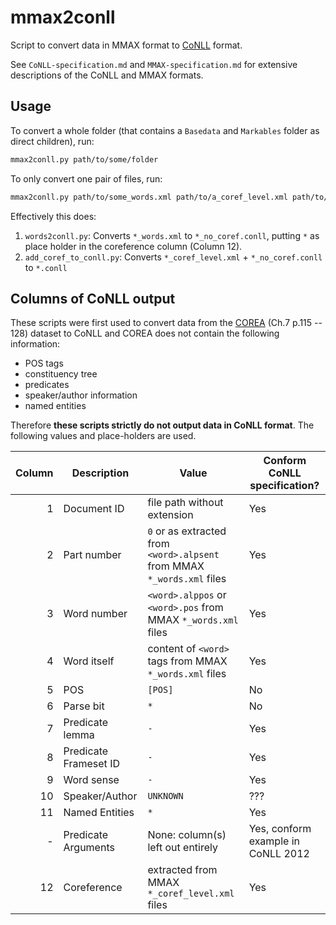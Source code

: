 # mmax2conll
Script to convert data in MMAX format to [CoNLL][] format.

See `CoNLL-specification.md` and `MMAX-specification.md` for extensive descriptions of the CoNLL and MMAX formats.


## Usage

To convert a whole folder (that contains a `Basedata` and `Markables` folder as direct children), run:

```sh
mmax2conll.py path/to/some/folder
```

To only convert one pair of files, run:
```sh
mmax2conll.py path/to/some_words.xml path/to/a_coref_level.xml path/to/output.conll
```

Effectively this does:

 1. `words2conll.py`: Converts `*_words.xml` to `*_no_coref.conll`, putting `*` as place holder in the coreference column (Column 12).
 2. `add_coref_to_conll.py`: Converts `*_coref_level.xml` + `*_no_coref.conll` to `*.conll`



## Columns of CoNLL output
These scripts were first used to convert data from the [COREA][] (Ch.7 p.115 -- 128) dataset to CoNLL and
COREA does not contain the following information:

 - POS tags
 - constituency tree
 - predicates
 - speaker/author information
 - named entities

Therefore **these scripts strictly do not output data in CoNLL format**. The following values and place-holders are used.

Column  | Description           | Value                                                                   | Conform CoNLL specification?
---:    | ---                   | ---                                                                     | ---
      1 | Document ID           | file path without extension                                             | Yes
      2 | Part number           | `0` or as extracted from `<word>.alpsent` from MMAX `*_words.xml` files | Yes
      3 | Word number           | `<word>.alppos` or `<word>.pos` from MMAX `*_words.xml` files           | Yes
      4 | Word itself           | content of `<word>` tags from MMAX `*_words.xml` files                  | Yes
      5 | POS                   | `[POS]`                                                                 | No
      6 | Parse bit             | `*`                                                                     | No
      7 | Predicate lemma       | `-`                                                                     | Yes
      8 | Predicate Frameset ID | `-`                                                                     | Yes
      9 | Word sense            | `-`                                                                     | Yes
     10 | Speaker/Author        | `UNKNOWN`                                                               | ???
     11 | Named Entities        | `*`                                                                     | Yes
      - | Predicate Arguments   | None: column(s) left out entirely                                       | Yes, conform example in CoNLL 2012
     12 | Coreference           | extracted from MMAX `*_coref_level.xml` files                           | Yes

[COREA]: https://link.springer.com/book/10.1007/978-3-642-30910-6
[CoNLL]: http://conll.cemantix.org/2012/data.html
